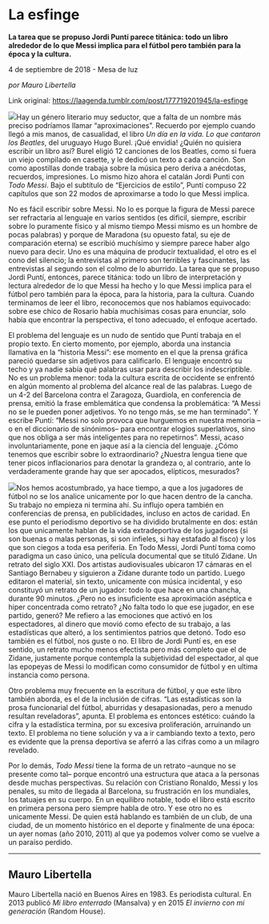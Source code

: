 # La esfinge

**La tarea que se propuso Jordi Puntí parece titánica: todo un libro alrededor de lo que Messi implica para el fútbol pero también para la época y la cultura.**

4 de septiembre de 2018 - Mesa de luz

_por Mauro Libertella_

Link original: https://laagenda.tumblr.com/post/177719201945/la-esfinge

![](https://64.media.tumblr.com/43bb2c1ba70394d9f46d363770824205/tumblr_inline_pejh4703oS1t6q87u_540.jpg)Hay un género literario muy seductor, que a falta de un nombre más preciso podríamos llamar “aproximaciones”. Recuerdo por ejemplo cuando llegó a mis manos, de casualidad, el libro *Un día en la vida. Lo que cantaron los Beatles*, del uruguayo Hugo Burel. ¡Qué envidia! ¿Quién no quisiera escribir un libro así? Burel eligió 12 canciones de los Beatles, como si fuera un viejo compilado en casette, y le dedicó un texto a cada canción. Son como apostillas donde trabaja sobre la música pero deriva a anécdotas, recuerdos, impresiones. Lo mismo hizo ahora el catalán Jordi Punti con *Todo Messi*. Bajo el subtítulo de “Ejercicios de estilo”, Puntí compuso 22 capítulos que son 22 modos de aproximarse a todo lo que Messi implica. 


No es fácil escribir sobre Messi. No lo es porque la figura de Messi parece ser refractaria al lenguaje en varios sentidos (es dificil, siempre, escribir sobre lo puramente físico y al mismo tiempo Messi mismo es un hombre de pocas palabras) y porque de Maradona (su opuesto fatal, su eje de comparación eterna) se escribió muchísimo y siempre parece haber algo nuevo para decir. Uno es una máquina de producir textualidad, el otro es el cono del silencio; la entrevistas al primero son terribles y fascinantes, las entrevistas al segundo son el colmo de lo aburrido. La tarea que se propuso Jordi Puntí, entonces, parece titánica: todo un libro de interpretación y lectura alrededor de lo que Messi ha hecho y lo que Messi implica para el fútbol pero también para la época, para la historia, para la cultura. Cuando terminamos de leer el libro, reconocemos que nos habíamos equivocado: sobre ese chico de Rosario había muchísimas cosas para enunciar, solo había que encontrar la perspectiva, el tono adecuado, el enfoque acertado.


El problema del lenguaje es un nudo de sentido que Puntí trabaja en el propio texto. En cierto momento, por ejemplo, aborda una instancia llamativa en la “historia Messi”: ese momento en el que la prensa gráfica pareció quedarse sin adjetivos para calificarlo. El lenguaje encontró su techo y ya nadie sabía qué palabras usar para describir los indescriptible. No es un problema menor: toda la cultura escrita de occidente se enfrentó en algún momento al problema del alcance real de las palabras. Luego de un 4-2 del Barcelona contra el Zaragoza, Guardiola, en conferencia de prensa, emitió la frase emblemática que condensa la problemática: “A Messi no se le pueden poner adjetivos. Yo no tengo más, se me han terminado”. Y escribe Puntí: “Messi no solo provoca que hurguemos en nuestra memoria –o en el diccionario de sinónimos– para encontrar elogios superlativos, sino que nos obliga a ser más inteligentes para no repetirnos”. Messi, acaso involuntariamente, pone en jaque así a la ciencia del lenguaje. ¿Cómo tenemos que escribir sobre lo extraordinario? ¿Nuestra lengua tiene que tener picos inflacionarios para denotar la grandeza o, al contrario, ante lo verdaderamente grande hay que ser apocados, elípticos, mesurados? 


![](https://64.media.tumblr.com/43bb2c1ba70394d9f46d363770824205/tumblr_inline_pejh4703oS1t6q87u_250.jpg)Nos hemos acostumbrado, ya hace tiempo, a que a los jugadores de fútbol no se los analice unicamente por lo que hacen dentro de la cancha. Su trabajo no empieza ni termina ahí. Su influjo opera también en conferencias de prensa, en publicidades, incluso en actos de caridad. En ese punto el periodismo deportivo se ha dividido brutalmente en dos: están los que unicamente hablan de la vida extradeportiva de los jugadores (si son buenas o malas personas, si son infieles, si hay estafado al fisco) y los que son ciegos a toda esa periferia. En Todo Messi, Jordi Puntí toma como paradigma un caso único, una película documental que se tituló Zidane. Un retrato del siglo XXI. Dos artistas audiovisuales ubicaron 17 cámaras en el Santiago Bernabeu y siguieron a Zidane durante todo un partido. Luego editaron el material, sin texto, unicamente con música incidental, y eso constituyó un retrato de un jugador: todo lo que hace en una chancha, durante 90 minutos. ¿Pero no es insuficiente esa aproximación aséptica e hiper concentrada como retrato? ¿No falta todo lo que ese jugador, en ese partido, generó? Me refiero a las emociones que activó en los espectadores, al dinero que movió como efecto de su trabajo, a las estadísticas que alteró, a los sentimientos patrios que detonó. Todo eso también es el fútbol, nos guste o no. El libro de Jordi Puntí es, en ese sentido, un retrato mucho menos efectista pero más completo que el de Zidane, justamente porque contempla la subjetividad del espectador, al que las epopeyas de Messi lo modifican como consumidor de fútbol y en ultima instancia como persona.


Otro problema muy frecuente en la escritura de fútbol, y que este libro también aborda, es el de la inclusión de cifras. “Las estadísticas son la prosa funcionarial del fútbol, aburridas y desapasionadas, pero a menudo resultan reveladoras”, apunta. El problema es entonces estético: cuándo la cifra y la estadística termina, por su excesiva proliferación, arruinando un texto. El problema no tiene solución y va a ir cambiando texto a texto, pero es evidente que la prensa deportiva se aferró a las cifras como a un milagro revelado. 


Por lo demás, *Todo Messi* tiene la forma de un retrato –aunque no se presente como tal– porque encontró una estructura que ataca a la personas desde muchas perspectivas. Su relación con Cristiano Ronaldo, Messi y los penales, su mito de llegada al Barcelona, su frustración en los mundiales, los tatuajes en su cuerpo. En un equilibro notable, todo el libro está escrito en primera persona pero siempre habla de otro. Y ese otro no es unicamente Messi. De quien está hablando es también de un club, de una ciudad, de un momento histórico en el deporte y finalmente de una época: un ayer nomas (año 2010, 2011) al que ya podemos volver como se vuelve a un paraíso perdido. 


  




---

 Mauro Libertella
-----------------

 Mauro Libertella nació en Buenos Aires en 1983. Es periodista cultural. En 2013 publicó *Mi libro enterrado* (Mansalva) y en 2015 *El invierno con mi generación* (Random House).
 

